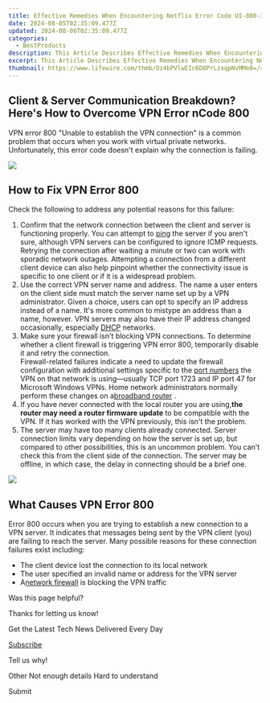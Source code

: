 ```yaml
---
title: Effective Remedies When Encountering Netflix Error Code UI-800-3
date: 2024-08-05T02:35:09.477Z
updated: 2024-08-06T02:35:09.477Z
categories:
  - BestProducts
description: This Article Describes Effective Remedies When Encountering Netflix Error Code UI-800-3
excerpt: This Article Describes Effective Remedies When Encountering Netflix Error Code UI-800-3
thumbnail: https://www.lifewire.com/thmb/Oz4bPVlwEIc6D8PrLzxqpNvMMe8=/400x300/filters:no_upscale():max_bytes(150000):strip_icc():format(webp)/fixnetflixerrorcodeui-800-3-5b70a66ec9e77c0050e8f87b.jpg
---
```


## Client & Server Communication Breakdown? Here's How to Overcome VPN Error nCode 800
 VPN error 800 "Unable to establish the VPN connection" is a common problem that occurs when you work with virtual private networks. Unfortunately, this error code doesn't explain why the connection is failing.

<!-- affiliate ads begin -->
<a href="https://shop.incomedia.eu/order/checkout.php?PRODS=14095146&QTY=1&AFFILIATE=108875&CART=1"><img src="https://secure.2checkout.com/images/merchant/8b6cc3ee5ec407721ce3bf5ff4c0f56b/PRO_BUY_728x90-EN.jpg" border="0"></a>
<!-- affiliate ads end -->
## How to Fix VPN Error 800

 Check the following to address any potential reasons for this failure:

1. Confirm that the network connection between the client and server is functioning properly. You can attempt to [ping](https://www.lifewire.com/ping-command-2618099) the server if you aren't sure, although VPN servers can be configured to ignore ICMP requests.  
 Retrying the connection after waiting a minute or two can work with sporadic network outages. Attempting a connection from a different client device can also help pinpoint whether the connectivity issue is specific to one client or if it is a widespread problem.
2. Use the correct VPN server name and address. The name a user enters on the client side must match the server name set up by a VPN administrator. Given a choice, users can opt to specify an IP address instead of a name. It's more common to mistype an address than a name, however. VPN servers may also have their IP address changed occasionally, especially [DHCP](https://www.lifewire.com/what-is-dhcp-2625848) networks.
3. Make sure your firewall isn't blocking VPN connections. To determine whether a client firewall is triggering VPN error 800, temporarily disable it and retry the connection.  
 Firewall-related failures indicate a need to update the firewall configuration with additional settings specific to the [port numbers](https://www.lifewire.com/port-numbers-on-computer-networks-817939) the VPN on that network is using—usually TCP port 1723 and IP port 47 for Microsoft Windows VPNs. Home network administrators normally perform these changes on a[broadband router](https://www.lifewire.com/what-is-a-broadband-router-816301) .
4. If you have never connected with the local router you are using,**the router may need a router firmware update** to be compatible with the VPN. If it has worked with the VPN previously, this isn't the problem.
5. The server may have too many clients already connected. Server connection limits vary depending on how the server is set up, but compared to other possibilities, this is an uncommon problem. You can't check this from the client side of the connection. The server may be offline, in which case, the delay in connecting should be a brief one.

<!-- affiliate ads begin -->
<a href="https://estore.winxdvd.com/order/checkout.php?PRODS=1412049&QTY=1&AFFILIATE=108875&CART=1"><img src="https://www.winxdvd.com/affiliate/new-banner/pt-200x200.jpg" border="0"></a>
<!-- affiliate ads end -->
## What Causes VPN Error 800

 Error 800 occurs when you are trying to establish a new connection to a VPN server. It indicates that messages being sent by the VPN client (you) are failing to reach the server. Many possible reasons for these connection failures exist including:

* The client device lost the connection to its local network
* The user specified an invalid name or address for the VPN server
* A[network firewall](https://www.lifewire.com/definition-of-firewall-817568) is blocking the VPN traffic

Was this page helpful?

Thanks for letting us know!

 Get the Latest Tech News Delivered Every Day

[Subscribe](https://www.lifewire.com/#)

Tell us why!

 Other  Not enough details  Hard to understand

 Submit

<ins class="adsbygoogle"
     style="display:block"
     data-ad-format="autorelaxed"
     data-ad-client="ca-pub-7571918770474297"
     data-ad-slot="1223367746"></ins>



<ins class="adsbygoogle"
     style="display:block"
     data-ad-client="ca-pub-7571918770474297"
     data-ad-slot="8358498916"
     data-ad-format="auto"
     data-full-width-responsive="true"></ins>
